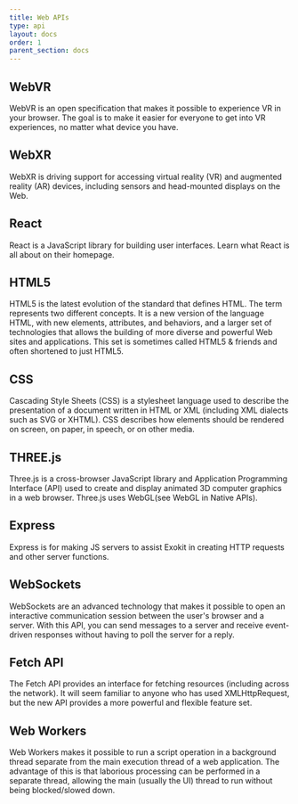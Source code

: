 ```yaml
---
title: Web APIs
type: api
layout: docs
order: 1
parent_section: docs
---
```


## WebVR

WebVR is an open specification that makes it possible to experience VR in your browser. The goal is to make it easier for everyone to get into VR experiences, no matter what device you have.

## WebXR

WebXR is driving support for accessing virtual reality (VR) and augmented reality (AR) devices, including sensors and head-mounted displays on the Web.

## React

React is a JavaScript library for building user interfaces. Learn what React is all about on their homepage.

## HTML5

HTML5 is the latest evolution of the standard that defines HTML. The term represents two different concepts. It is a new version of the language HTML, with new elements, attributes, and behaviors, and a larger set of technologies that allows the building of more diverse and powerful Web sites and applications. This set is sometimes called HTML5 & friends and often shortened to just HTML5.

## CSS
Cascading Style Sheets (CSS) is a stylesheet language used to describe the presentation of a document written in HTML or XML (including XML dialects such as SVG or XHTML). CSS describes how elements should be rendered on screen, on paper, in speech, or on other media.

## THREE.js

Three.js is a cross-browser JavaScript library and Application Programming Interface (API) used to create and display animated 3D computer graphics in a web browser. Three.js uses WebGL(see WebGL in Native APIs).

## Express
Express is for making JS servers to assist Exokit in creating HTTP requests and other server functions.

## WebSockets
WebSockets are an advanced technology that makes it possible to open an interactive communication session between the user's browser and a server. With this API, you can send messages to a server and receive event-driven responses without having to poll the server for a reply.

## Fetch API

The Fetch API provides an interface for fetching resources (including across the network). It will seem familiar to anyone who has used XMLHttpRequest, but the new API provides a more powerful and flexible feature set.

## Web Workers
Web Workers makes it possible to run a script operation in a background thread separate from the main execution thread of a web application. The advantage of this is that laborious processing can be performed in a separate thread, allowing the main (usually the UI) thread to run without being blocked/slowed down.
